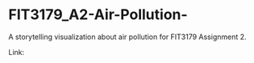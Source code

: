 # FIT3179_A2-Air-Pollution-
A storytelling visualization about air pollution for FIT3179 Assignment 2.

Link: 
